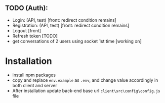 ## TODO (Auth):
- Login: (API, test) [front: redirect condition remains]
- Registration: (API, test) [front: redirect condition remains]
- Logout [front]
- Refresh token [TODO]
- get conversations of 2 users using socket 1st time [working on]


# Installation
- install npm packages
- copy and replace `env.example` as `.env`, and change value accordingly in both client and server
- After installation update back-end base url `client\src\config\config.js` file

